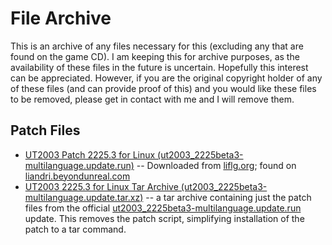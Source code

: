 # File Archive #

This is an archive of any files necessary for this (excluding any that are found on the game CD). I am keeping this for archive purposes, as the availability of these files in the future is uncertain. Hopefully this interest can be appreciated. However, if you are the original copyright holder of any of these files (and can provide proof of this) and you would like these files to be removed, please get in contact with me and I will remove them.

## Patch Files ##

 * [UT2003 Patch 2225.3 for Linux (ut2003_2225beta3-multilanguage.update.run)](ut2003_2225beta3-multilanguage.update.run) -- Downloaded from [liflg.org](http://liflg.org/?what=dl&catid=6&gameid=70&filename=ut2003_2225beta3-multilanguage.update.run); found on [liandri.beyondunreal.com](https://liandri.beyondunreal.com/Unreal_Tournament_2003#Essential_Files)
 * [UT2003 2225.3 for Linux Tar Archive (ut2003_2225beta3-multilanguage.update.tar.xz)](ut2003_2225beta3-multilanguage.update.tar.xz) -- a tar archive containing just the patch files from the official [ut2003_2225beta3-multilanguage.update.run](ut2003_2225beta3-multilanguage.update.run) update. This removes the patch script, simplifying installation of the patch to a tar command.
